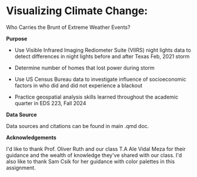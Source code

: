 # Visualizing Climate Change:

Who Carries the Brunt of Extreme Weather Events?

**Purpose**

-   Use Visible Infrared Imaging Rediometer Suite (VIIRS) night lights data to detect differences in night lights before and after Texas Feb, 2021 storm

-   Determine number of homes that lost power during storm

-   Use US Census Bureau data to investigate influence of socioeconomic factors in who did and did not experience a blackout

-   Practice geospatial analysis skills learned throughout the academic quarter in EDS 223, Fall 2024

**Data Source**

Data sources and citations can be found in main .qmd doc.

**Acknowledgements**

I'd like to thank Prof. Oliver Ruth and our class T.A Ale Vidal Meza for their guidance and the wealth of knowledge they've shared with our class. I'd also like to thank Sam Csik for her guidance with color palettes in this assignment.
